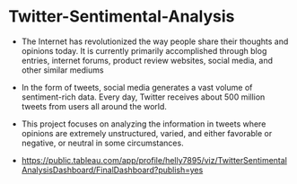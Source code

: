 # Twitter-Sentimental-Analysis
- The Internet has revolutionized the way people share their thoughts and opinions today. It is currently primarily accomplished through blog entries, internet forums, product review websites, social media, and other similar mediums
- In the form of tweets, social media generates a vast volume of sentiment-rich data. Every day, Twitter receives about 500 million tweets from users all around the world.
- This project focuses on analyzing the information in tweets where opinions are extremely unstructured, varied, and either favorable or negative, or neutral in some circumstances.


- https://public.tableau.com/app/profile/helly7895/viz/TwitterSentimentalAnalysisDashboard/FinalDashboard?publish=yes

